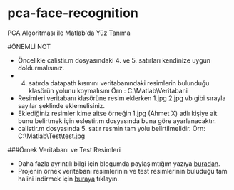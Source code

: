 # pca-face-recognition
PCA Algoritması ile Matlab'da Yüz Tanıma

#ÖNEMLİ NOT

  - Öncelikle calistir.m dosyasındaki 4. ve 5. satırları kendinize uygun doldurmalısınız.
  - 4. satırda datapath kısmını veritabanındaki resimlerin bulunduğu klasörün yolunu koymalısını Örn : C:\Matlab\Veritabani
  - Resimleri veritabanı klasörüne resim eklerken 1.jpg 2.jpg vb gibi sırayla sayılar şeklinde eklemelisiniz.
  - Eklediğiniz resimler kime aitse örneğin 1.jpg (Ahmet X) adlı kişiye ait bunu belirtmek için eslestir.m dosyasında buna göre ayarlanacaktır.
  - calistir.m dosyasında 5. satır resmin tam yolu belirtilmelidir. Örn: C:\Matlab\Test\test.jpg


###Örnek Veritabanı ve Test Resimleri
  - Daha fazla ayrıntılı bilgi için blogumda paylaşımtığım yazıya [buradan][blog]. 
  - Projenin örnek veritabanı resimlerinin ve test resimlerinin buluduğu tam halini indirmek için [buraya][drive] tıklayın.


   [blog]: <https://google.com>
   [drive]: <https://google.com>
